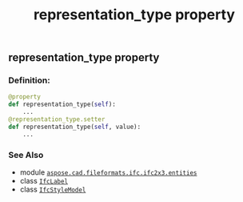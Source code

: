 ﻿---
title: representation_type property
second_title: Aspose.CAD for Python via .NET API References
description: 
type: docs
weight: 80
url: /python-net/aspose.cad.fileformats.ifc.ifc2x3.entities/ifcstylemodel/representation_type/
is_root: false
---

## representation_type property

### Definition:
```python
@property
def representation_type(self):
    ...
@representation_type.setter
def representation_type(self, value):
    ...
```

### See Also
* module [`aspose.cad.fileformats.ifc.ifc2x3.entities`](../../)
* class [`IfcLabel`](/cad/python-net/aspose.cad.fileformats.ifc.ifc2x3.types/ifclabel)
* class [`IfcStyleModel`](/cad/python-net/aspose.cad.fileformats.ifc.ifc2x3.entities/ifcstylemodel)

